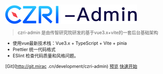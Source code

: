 ![logo](_media/icon.png)

> czri-admin 是由传智研究院研发的基于vue3.x+vite的一套后台基础架构
- 使用vue最新技术栈：Vue3.x + TypeScript + Vite + pinia
- Prettier 统一代码格式
- ESlint 检查代码质量和风格问题。

[Git](http://git.mirac .cn/development/czri-admin)
[预览](https://czri-admin.itheima.net/)
[快速开始](/zh-cn/)
